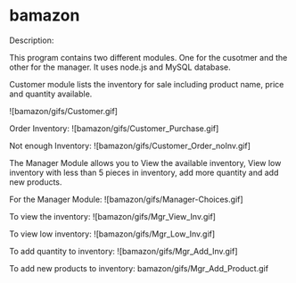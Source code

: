 # bamazon

Description:

This program contains two different modules. One for the cusotmer and the other for the manager.  It uses node.js and MySQL database.

Customer module lists the inventory for sale including product name, price and quantity available.

![bamazon/gifs/Customer.gif]

Order Inventory:
![bamazon/gifs/Customer_Purchase.gif]

Not enough Inventory:
![bamazon/gifs/Customer_Order_noInv.gif]

The Manager Module allows you to View the available inventory, View low inventory with less than 5 pieces in inventory, add more quantity and add new products.

For the Manager Module:
![bamazon/gifs/Manager-Choices.gif]

To view the inventory:
![bamazon/gifs/Mgr_View_Inv.gif]

To view low inventory:
![bamazon/gifs/Mgr_Low_Inv.gif]

To add quantity to inventory:
![bamazon/gifs/Mgr_Add_Inv.gif]

To add new products to inventory:
bamazon/gifs/Mgr_Add_Product.gif




